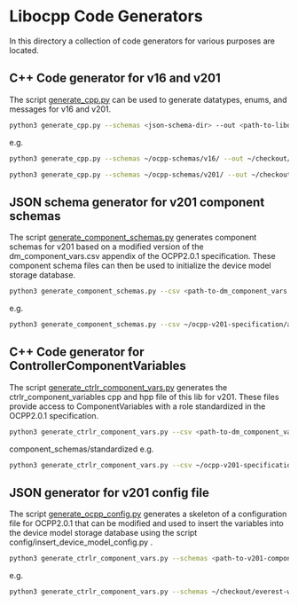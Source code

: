 # Libocpp Code Generators
In this directory a collection of code generators for various purposes are located.

## C++ Code generator for v16 and v201
The script [generate_cpp.py](common/generate_cpp.py) can be used to generate datatypes, enums, and messages for v16 and v201.

```bash
python3 generate_cpp.py --schemas <json-schema-dir> --out <path-to-libocpp> --version <ocpp-version> 
```

e.g.

```bash
python3 generate_cpp.py --schemas ~/ocpp-schemas/v16/ --out ~/checkout/everest-workspace/libocpp --version v16 
```

```bash
python3 generate_cpp.py --schemas ~/ocpp-schemas/v201/ --out ~/checkout/everest-workspace/libocpp --version v201 
```

## JSON schema generator for v201 component schemas
The script [generate_component_schemas.py](v201/generate_component_schemas.py) generates component schemas for v201 based on
a modified version of the dm_component_vars.csv appendix of the OCPP2.0.1 specification. These component schema files can then
be used to initialize the device model storage database.

```bash
python3 generate_component_schemas.py --csv <path-to-dm_component_vars.csv> --out <path-to-v201-components-standardized>
```

e.g.

```bash
python3 generate_component_schemas.py --csv ~/ocpp-v201-specification/appendix/dm_component_vars.csv --out ~/checkout/everest-workspace/libocpp/config/v201/component_schemas/standardized
```

## C++ Code generator for ControllerComponentVariables
The script [generate_ctrlr_component_vars.py](v201/generate_ctrlr_component_vars.py) generates the ctrlr_component_variables cpp and hpp file of this lib for v201. 
These files provide access to ComponentVariables with a role standardized in the OCPP2.0.1 specification.

```bash
python3 generate_ctrlr_component_vars.py --csv <path-to-dm_component_vars.csv> --out <path-to-v201-components-standardized>
```
component_schemas/standardized
e.g.

```bash
python3 generate_ctrlr_component_vars.py --csv ~/ocpp-v201-specification/appendix/dm_component_vars.csv --out ~/checkout/everest-workspace/libocpp
```

## JSON generator for v201 config file
The script [generate_ocpp_config.py](v201/generate_ocpp_config.py.py) generates a skeleton of a configuration file for OCPP2.0.1 that can be modified and 
used to insert the variables into the device model storage database using the script config/insert_device_model_config.py .

```bash
python3 generate_ctrlr_component_vars.py --schemas <path-to-v201-components-standardized> --out <output-directory>
```

e.g.

```bash
python3 generate_ctrlr_component_vars.py --schemas ~/checkout/everest-workspace/libocpp/config/v201/component_schemas/standardized --out ~/checkout/everest-workspace/libocpp/config/v201
```
